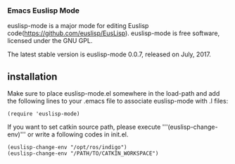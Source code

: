 ### Emacs Euslisp Mode

euslisp-mode is a major mode for editing Euslisp code(https://github.com/euslisp/EusLisp).
euslisp-mode is free software, licensed under the GNU GPL.

The latest stable version is euslisp-mode 0.0.7, released on July, 2017.

## installation
Make sure to place euslisp-mode.el somewhere in the load-path and add the following lines to your .emacs file to associate euslisp-mode with .l files:

```
(require 'euslisp-mode)
```

If you want to set catkin source path, please execute '''(euslisp-change-env)''' or write a following codes in init.el.

```
(euslisp-change-env "/opt/ros/indigo")
(euslisp-change-env "/PATH/TO/CATKIN_WORKSPACE")
```
